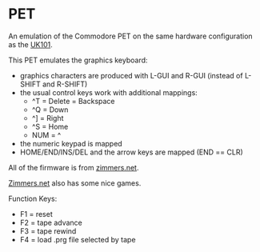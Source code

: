 PET
===

An emulation of the Commodore PET on the same hardware configuration
as the [UK101](https://github.com/jscrane/UK101).

This PET emulates the graphics keyboard:
- graphics characters are produced with L-GUI and R-GUI (instead of L-SHIFT and 
R-SHIFT)
- the usual control keys work with additional mappings:
  - ^T = Delete = Backspace
  - ^Q = Down
  - ^] = Right
  - ^S = Home
  - NUM = ^
- the numeric keypad is mapped
- HOME/END/INS/DEL and the arrow keys are mapped (END == CLR)

All of the firmware is from [zimmers.net](http://www.zimmers.net/anonftp/pub/cbm/firmware/computers/pet/index.html).

[Zimmers.net](http://www.zimmers.net/anonftp/pub/cbm/pet/games/english/index.html) also has some nice games.

Function Keys:
- F1 = reset
- F2 = tape advance
- F3 = tape rewind
- F4 = load .prg file selected by tape

